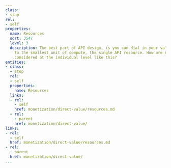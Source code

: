 ```yaml
---
class:
- stop
rel:
- self
properties:
  name: Resources
  sort: 3547
  level: 3
  description: The best part of API design, is you can dial in your value generate
    to the smallest unit of compute, the single API resource. How are APIs value generation
    considered at the individual level like this?
entities:
- class:
  - stop
  rel:
  - self
  properties:
    name: Resources
  links:
  - rel:
    - self
    href: monetization/direct-value/resources.md
  - rel:
    - parent
    href: monetization/direct-value/
links:
- rel:
  - self
  href: monetization/direct-value/resources.md
- rel:
  - parent
  href: monetization/direct-value/
...
```

